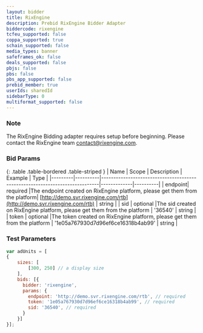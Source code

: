 ```yaml
---
layout: bidder
title: RixEngine
description: Prebid RixEngine Bidder Adapter
biddercode: rixengine
tcfeu_supported: false
coppa_supported: true
schain_supported: false
media_types: banner
safeframes_ok: false
deals_supported: false
pbjs: false
pbs: false
pbs_app_supported: false
prebid_member: true
userIds: sharedId
sidebarType: 0
multiformat_supported: false
---
```


### Note

The RixEngine Bidding adapter requires setup before beginning. Please contact the RixEngine team <contact@rixengine.com>.

### Bid Params

{: .table .table-bordered .table-striped }
| Name    | Scope    | Description                                                                 | Example     | Type     |
|---------|----------|-----------------------------------------------------------------------------|-------------|----------|
| endpoint| required |The endpoint created on RixEngine platform, please get them from the platform| [http://demo.svr.rixengine.com/rtb](http://demo.svr.rixengine.com/rtb) | string   |
| sid     | optional |The sid created on RixEngine platform, please get them from the platform     | '36540'                                     | string   |
| token   | optional |The token created on RixEngine platform, please get them from the platform   | '1e05a767930d7d96ef6ce16318b4ab99'          | string   |

### Test Parameters

```javascript
var adUnits = [
{
    sizes: [
        [300, 250] // a display size
    ],     
    bids: [{
      bidder: 'rixengine',
      params: {
        endpoint: 'http://demo.svr.rixengine.com/rtb', // required
        token: '1e05a767930d7d96ef6ce16318b4ab99', // required
        sid: '36540', // required
      }
    }]
}];
```
